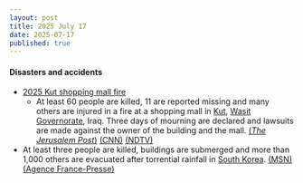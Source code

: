 ```yaml
---
layout: post
title: 2025 July 17
date: 2025-07-17
published: true
---
```



#### Disasters and accidents

* [2025 Kut shopping mall fire](https://en.wikipedia.org/wiki/2025_Kut_shopping_mall_fire "2025 Kut shopping mall fire")
  * At least 60 people are killed, 11 are reported missing and many others are injured in a fire at a shopping mall in [Kut](https://en.wikipedia.org/wiki/Kut "Kut"), [Wasit Governorate](https://en.wikipedia.org/wiki/Wasit_Governorate "Wasit Governorate"), Iraq. Three days of mourning are declared and lawsuits are made against the owner of the building and the mall. [(*The Jerusalem Post*)](https://www.jpost.com/middle-east/article-861305) [(CNN)](https://www.cnn.com/2025/07/17/middleeast/iraq-kut-building-deadly-fire-intl-hnk?cid=external-feeds_iluminar_google) [(NDTV)](https://www.ndtv.com/world-news/50-killed-many-injured-as-huge-fire-breaks-out-at-shopping-mall-in-iraq-8891556)
* At least three people are killed, buildings are submerged and more than 1,000 others are evacuated after torrential rainfall in [South Korea](https://en.wikipedia.org/wiki/South_Korea "South Korea"). [(MSN)](https://www.msn.com/en-us/weather/topstories/south-korea-lashed-by-heavy-rain-two-dead-and-more-than-1-000-evacuated/ar-AA1IKYzz) [(Agence France-Presse)](https://x.com/AFP/status/1945746403046666392)
